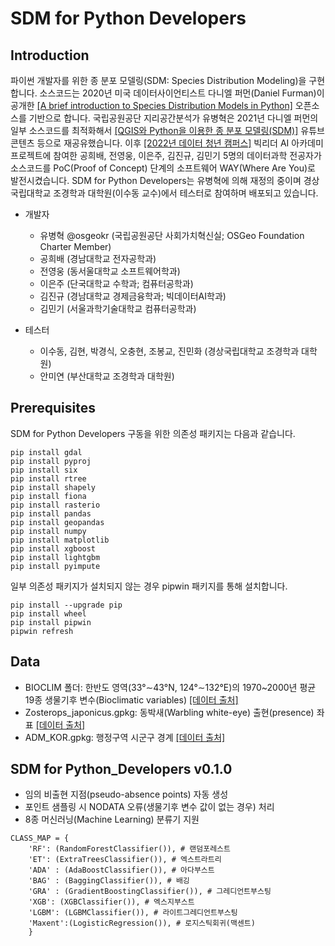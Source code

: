# SDM for Python Developers

## Introduction
파이썬 개발자를 위한 종 분포 모델링(SDM: Species Distribution Modeling)을 구현합니다. 소스코드는 2020년 미국 데이터사이언티스트 다니엘 퍼먼(Daniel Furman)이 공개한 [[A brief introduction to Species Distribution Models in Python]](https://daniel-furman.github.io/Python-species-distribution-modeling/) 오픈소스를 기반으로 합니다. 국립공원공단 지리공간분석가 유병혁은 2021년 다니엘 퍼먼의 일부 소스코드를 최적화해서 [[QGIS와 Python을 이용한 종 분포 모델링(SDM)]](https://www.youtube.com/watch?v=UpUmAVvnL04) 유튜브 콘텐츠 등으로 재공유했습니다. 이후 [[2022년 데이터 청년 캠퍼스]](https://www.lafent.com/inews/news_view.html?news_id=131228&wrter=%EC%9C%A0%EB%B3%91%ED%98%81+%EA%B3%BC%EC%9E%A5) 빅리더 AI 아카데미 프로젝트에 참여한 공희배, 전영웅, 이은주, 김진규, 김민기 5명의 데이터과학 전공자가 소스코드를 PoC(Proof of Concept) 단계의 소프트웨어 WAY(Where Are You)로 발전시켰습니다. SDM for Python Developers는 유병혁에 의해 재정의 중이며 경상국립대학교 조경학과 대학원(이수동 교수)에서 테스터로 참여하며 배포되고 있습니다.

* 개발자
  * 유병혁 @osgeokr (국립공원공단 사회가치혁신실; OSGeo Foundation Charter Member)
  * 공희배 (경남대학교 전자공학과)
  * 전영웅 (동서울대학교 소프트웨어학과)
  * 이은주 (단국대학교 수학과; 컴퓨터공학과)
  * 김진규 (경남대학교 경제금융학과; 빅데이터AI학과)
  * 김민기 (서울과학기술대학교 컴퓨터공학과)
  
* 테스터
  * 이수동, 김현, 박경식, 오충현, 조봉교, 진민화 (경상국립대학교 조경학과 대학원)
  * 안미연 (부산대학교 조경학과 대학원)

## Prerequisites
SDM for Python Developers 구동을 위한 의존성 패키지는 다음과 같습니다.
```
pip install gdal
pip install pyproj
pip install six
pip install rtree
pip install shapely
pip install fiona
pip install rasterio
pip install pandas
pip install geopandas
pip install numpy
pip install matplotlib
pip install xgboost
pip install lightgbm
pip install pyimpute
```
일부 의존성 패키지가 설치되지 않는 경우 pipwin 패키지를 통해 설치합니다.
```
pip install --upgrade pip
pip install wheel
pip install pipwin
pipwin refresh
```
## Data
* BIOCLIM 폴더: 한반도 영역(33°∼43°N, 124°∼132°E)의 1970~2000년 평균 19종 생물기후 변수(Bioclimatic variables) [[데이터 출처]](https://www.worldclim.org/data/bioclim.html)
* Zosterops_japonicus.gpkg: 동박새(Warbling white-eye) 출현(presence) 좌표 [[데이터 출처]](https://plugins.qgis.org/plugins/qgisgbifapi/)
* ADM_KOR.gpkg: 행정구역 시군구 경계 [[데이터 출처]](http://data.nsdi.go.kr/dataset/20180927ds0058)

## SDM for Python_Developers v0.1.0
* 임의 비출현 지점(pseudo-absence points) 자동 생성
* 포인트 샘플링 시 NODATA 오류(생물기후 변수 값이 없는 경우) 처리
* 8종 머신러닝(Machine Learning) 분류기 지원
```
CLASS_MAP = {
    'RF': (RandomForestClassifier()), # 랜덤포레스트
    'ET': (ExtraTreesClassifier()), # 엑스트라트리
    'ADA' : (AdaBoostClassifier()), # 아다부스트
    'BAG' : (BaggingClassifier()), # 배깅
    'GRA' : (GradientBoostingClassifier()), # 그레디언트부스팅
    'XGB': (XGBClassifier()), # 엑스지부스트
    'LGBM': (LGBMClassifier()), # 라이트그레디언트부스팅
    'Maxent':(LogisticRegression()), # 로지스틱회귀(맥센트)
    }
```
